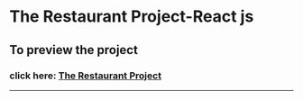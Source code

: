 # The Restaurant Project-React js

## To preview the project

### click here: [The Restaurant Project](https://the-restaurant-sandy.vercel.app/)

---

